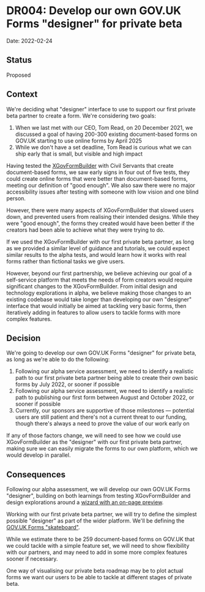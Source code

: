 # DR004: Develop our own GOV.UK Forms "designer" for private beta

Date: 2022-02-24

## Status

Proposed

## Context

We're deciding what "designer" interface to use to support our first private beta partner to create a form. We're considering two goals:

1. When we last met with our CEO, Tom Read, on 20 December 2021, we discussed a goal of having 200-300 existing document-based forms on GOV.UK starting to use online forms by April 2025
2. While we don't have a set deadline, Tom Read is curious what we can ship early that is small, but visible and high impact

Having tested the [XGovFormBuilder](https://github.com/XGovFormBuilder/digital-form-builder) with Civil Servants that create document-based forms, we saw early signs in four out of five tests, they could create online forms that were better than document-based forms, meeting our definition of "good enough". We also saw there were no major accessibility issues after testing with someone with low vision and one blind person.

However, there were many aspects of XGovFormBuilder that slowed users down, and prevented users from realising their intended designs. While they were "good enough", the forms they created would have been better if the creators had been able to achieve what they were trying to do.

If we used the XGovFormBuilder with our first private beta partner, as long as we provided a similar level of guidance and tutorials, we could expect similar results to the alpha tests, and would learn how it works with real forms rather than fictional tasks we give users.

However, beyond our first partnership, we believe achieving our goal of a self-service platform that meets the needs of form creators would require significant changes to the XGovFormBuilder. From initial design and technology explorations in alpha, we believe making those changes to an existing codebase would take longer than developing our own "designer" interface that would initially be aimed at tackling very basic forms, then iteratively adding in features to allow users to tackle forms with more complex features.

## Decision

We're going to develop our own GOV.UK Forms "designer" for private beta, as long as we're able to do the following:

1. Following our alpha service assessment, we need to identify a realistic path to our first private beta partner being able to create their own basic forms by July 2022, or sooner if possible
2. Following our alpha service assessment, we need to identify a realistic path to publishing our first form between August and October 2022, or sooner if possible
3. Currently, our sponsors are supportive of those milestones — potential users are still patient and there's not a current threat to our funding, though there's always a need to prove the value of our work early on

If any of those factors change, we will need to see how we could use XGovFormBuilder as the "designer" with our first private beta partner, making sure we can easily migrate the forms to our own platform, which we would develop in parallel.

## Consequences

Following our alpha assessment, we will develop our own GOV.UK Forms "designer", building on both learnings from testing XGovFormBuilder and design explorations around a [wizard with an on-page preview](https://forms-prototypes.london.cloudapps.digital/form-designer/form-index).

Working with our first private beta partner, we will try to define the simplest possible "designer" as part of the wider platform. We'll be defining the [GOV.UK Forms "skateboard"](https://app.mural.co/t/gaap0347/m/gaap0347/1645702506888/13236cfcc4b7cb126185a7b3d23ec1008d1d5587?sender=u5376ce1d3dfeb38176618793).

While we estimate there to be 259 document-based forms on GOV.UK that we could tackle with a simple feature set, we will need to show flexibility with our partners, and may need to add in some more complex features sooner if necessary.

One way of visualising our private beta roadmap may be to plot actual forms we want our users to be able to tackle at different stages of private beta.
